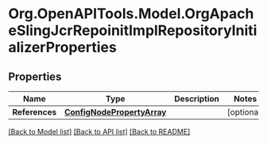 # Org.OpenAPITools.Model.OrgApacheSlingJcrRepoinitImplRepositoryInitializerProperties
## Properties

Name | Type | Description | Notes
------------ | ------------- | ------------- | -------------
**References** | [**ConfigNodePropertyArray**](ConfigNodePropertyArray.md) |  | [optional] 

[[Back to Model list]](../README.md#documentation-for-models) [[Back to API list]](../README.md#documentation-for-api-endpoints) [[Back to README]](../README.md)

